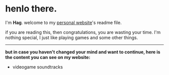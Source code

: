 # henlo there.

I'm **Hag**. welcome to my [personal website](https://hagretek.github.io/)'s readme file.

if you are reading this, then congratulations, you are wasting your time. I'm nothing special, I just like playing games and some other things.

---

**but in case you haven't changed your mind and want to continue, here is the content you can see on my website:**
- videogame soundtracks
